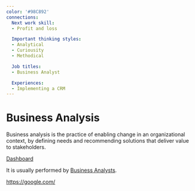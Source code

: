 ```yaml
---
color: '#98C892'
connections:
  Next work skill:
  - Profit and loss

  Important thinking styles:
  - Analytical
  - Curiousity
  - Methodical

  Job titles:
  - Business Analyst

  Experiences:
  - Implementing a CRM
---
```

# Business Analysis

Business analysis is the practice of enabling change in an organizational context, by defining needs and recommending solutions that deliver value to stakeholders.

[Dashboard](/)

It is usually performed by [Business Analysts](/Business+Analyst/).

https://google.com/